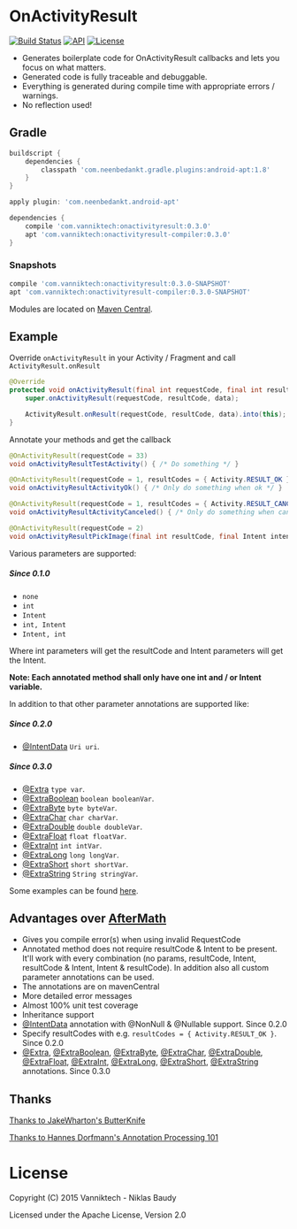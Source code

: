 # OnActivityResult

[![Build Status](https://travis-ci.org/vanniktech/OnActivityResult.svg?branch=master)](https://travis-ci.org/vanniktech/OnActivityResult?branch=master)
[![API](https://img.shields.io/badge/API-15%2B-brightgreen.svg?style=flat)](https://android-arsenal.com/api?level=15)
[![License](http://img.shields.io/:license-apache-blue.svg)](http://www.apache.org/licenses/LICENSE-2.0.html)

* Generates boilerplate code for OnActivityResult callbacks and lets you focus on what matters.
* Generated code is fully traceable and debuggable.
* Everything is generated during compile time with appropriate errors / warnings.
* No reflection used!

## Gradle

```groovy
buildscript {
    dependencies {
        classpath 'com.neenbedankt.gradle.plugins:android-apt:1.8'
    }
}

apply plugin: 'com.neenbedankt.android-apt'

dependencies {
    compile 'com.vanniktech:onactivityresult:0.3.0'
    apt 'com.vanniktech:onactivityresult-compiler:0.3.0'
}
```

### Snapshots

```groovy
compile 'com.vanniktech:onactivityresult:0.3.0-SNAPSHOT'
apt 'com.vanniktech:onactivityresult-compiler:0.3.0-SNAPSHOT'
```

Modules are located on [Maven Central](https://oss.sonatype.org/#nexus-search;quick~onactivityresult).

## Example

Override `onActivityResult` in your Activity / Fragment and call `ActivityResult.onResult`

```java
@Override
protected void onActivityResult(final int requestCode, final int resultCode, final Intent data) {
    super.onActivityResult(requestCode, resultCode, data);

    ActivityResult.onResult(requestCode, resultCode, data).into(this);
}
```

Annotate your methods and get the callback

```java
@OnActivityResult(requestCode = 33)
void onActivityResultTestActivity() { /* Do something */ }

@OnActivityResult(requestCode = 1, resultCodes = { Activity.RESULT_OK })
void onActivityResultActivityOk() { /* Only do something when ok */ }

@OnActivityResult(requestCode = 1, resultCodes = { Activity.RESULT_CANCELED })
void onActivityResultActivityCanceled() { /* Only do something when canceled */ }

@OnActivityResult(requestCode = 2)
void onActivityResultPickImage(final int resultCode, final Intent intent) { /* Do something */ }
```

Various parameters are supported:

##### Since 0.1.0

* `none`
* `int`
* `Intent`
* `int, Intent`
* `Intent, int`

Where int parameters will get the resultCode and Intent parameters will get the Intent.

**Note: Each annotated method shall only have one int and / or Intent variable.**

In addition to that other parameter annotations are supported like:

##### Since 0.2.0

* [@IntentData](onactivityresult-annotations/src/main/java/onactivityresult/IntentData.java) `Uri uri`.

##### Since 0.3.0

* [@Extra](onactivityresult-annotations/src/main/java/onactivityresult/Extra.java) `type var`.
* [@ExtraBoolean](onactivityresult-annotations/src/main/java/onactivityresult/ExtraBoolean.java) `boolean booleanVar`.
* [@ExtraByte](onactivityresult-annotations/src/main/java/onactivityresult/ExtraByte.java) `byte byteVar`.
* [@ExtraChar](onactivityresult-annotations/src/main/java/onactivityresult/ExtraChar.java) `char charVar`.
* [@ExtraDouble](onactivityresult-annotations/src/main/java/onactivityresult/ExtraDouble.java) `double doubleVar`.
* [@ExtraFloat](onactivityresult-annotations/src/main/java/onactivityresult/ExtraFloat.java) `float floatVar`.
* [@ExtraInt](onactivityresult-annotations/src/main/java/onactivityresult/ExtraInt.java) `int intVar`.
* [@ExtraLong](onactivityresult-annotations/src/main/java/onactivityresult/ExtraLong.java) `long longVar`.
* [@ExtraShort](onactivityresult-annotations/src/main/java/onactivityresult/ExtraShort.java) `short shortVar`.
* [@ExtraString](onactivityresult-annotations/src/main/java/onactivityresult/ExtraString.java) `String stringVar`.

Some examples can be found [here](./onactivityresult-sample/src/main/java/com/vanniktech/onactivityresult/sample/MainActivity.java).

## Advantages over [AfterMath](https://github.com/MichaelEvans/Aftermath)

* Gives you compile error(s) when using invalid RequestCode
* Annotated method does not require resultCode & Intent to be present. It'll work with every combination (no params, resultCode, Intent, resultCode & Intent, Intent & resultCode). In addition also all custom parameter annotations can be used.
* The annotations are on mavenCentral
* More detailed error messages
* Almost 100% unit test coverage
* Inheritance support
* [@IntentData](onactivityresult-annotations/src/main/java/onactivityresult/IntentData.java) annotation with @NonNull & @Nullable support. Since 0.2.0
* Specify resultCodes with e.g. `resultCodes = { Activity.RESULT_OK }`. Since 0.2.0
* [@Extra](onactivityresult-annotations/src/main/java/onactivityresult/Extra.java), [@ExtraBoolean](onactivityresult-annotations/src/main/java/onactivityresult/ExtraBoolean.java), [@ExtraByte](onactivityresult-annotations/src/main/java/onactivityresult/ExtraByte.java), [@ExtraChar](onactivityresult-annotations/src/main/java/onactivityresult/ExtraChar.java), [@ExtraDouble](onactivityresult-annotations/src/main/java/onactivityresult/ExtraDouble.java), [@ExtraFloat](onactivityresult-annotations/src/main/java/onactivityresult/ExtraFloat.java), [@ExtraInt](onactivityresult-annotations/src/main/java/onactivityresult/ExtraInt.java), [@ExtraLong](onactivityresult-annotations/src/main/java/onactivityresult/ExtraLong.java), [@ExtraShort](onactivityresult-annotations/src/main/java/onactivityresult/ExtraShort.java), [@ExtraString](onactivityresult-annotations/src/main/java/onactivityresult/ExtraString.java) annotations. Since 0.3.0

## Thanks

[Thanks to JakeWharton's ButterKnife](https://github.com/JakeWharton/butterknife)

[Thanks to Hannes Dorfmann's Annotation Processing 101](http://hannesdorfmann.com/annotation-processing/annotationprocessing101/)

# License

Copyright (C) 2015 Vanniktech - Niklas Baudy

Licensed under the Apache License, Version 2.0